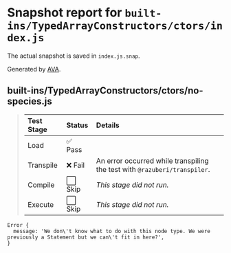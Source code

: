 # Snapshot report for `built-ins/TypedArrayConstructors/ctors/index.js`

The actual snapshot is saved in `index.js.snap`.

Generated by [AVA](https://avajs.dev).

## built-ins/TypedArrayConstructors/ctors/no-species.js

> | Test Stage | Status | Details |
> | :-- | :-- | :-- |
> | Load | ✅ Pass |  |
> | Transpile | ❌ Fail | An error occurred while transpiling the test with `@razuberi/transpiler`. |
> | Compile | ⬜ Skip | *This stage did not run.* |
> | Execute | ⬜ Skip | *This stage did not run.* |

    Error {
      message: 'We don\'t know what to do with this node type. We were previously a Statement but we can\'t fit in here?',
    }
